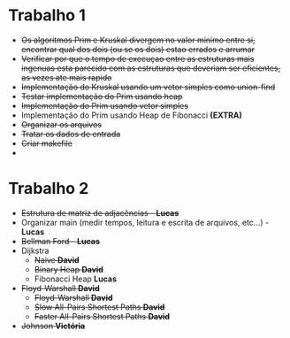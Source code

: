 # Trabalho 1

- ~~Os algoritmos Prim e Kruskal divergem no valor minimo entre si, encontrar qual dos dois (ou se os dois) estao errados e arrumar~~
- ~~Verificar por que o tempo de execuçao entre as estruturas mais ingenuas esta parecido com as estruturas que deveriam ser eficientes, as vezes ate mais rapido~~ 
- ~~Implementação do Kruskal usando um vetor simples como union-find~~
- ~~Testar implementação do Prim usando heap~~
- ~~Implementação do Prim usando vetor simples~~
- Implementação do Prim usando Heap de Fibonacci **(EXTRA)**
- ~~Organizar os arquivos~~
- ~~Tratar os dados de entrada~~
- ~~Criar makefile~~
- 
# Trabalho 2
- ~~Estrutura de matriz de adjacências - **Lucas**~~
- Organizar main (medir tempos, leitura e escrita de arquivos, etc...) - **Lucas**
- ~~Bellman Ford - **Lucas**~~
- Dijkstra
    - ~~Naive     **David**~~
    - ~~Binary Heap      **David**~~
    - Fibonacci Heap **Lucas**
- ~~Floyd-Warshall    **David**~~
    - ~~Floyd-Warshall    **David**~~
    - ~~Slow All-Pairs Shortest Paths    **David**~~
    - ~~Faster All-Pairs Shortest Paths    **David**~~
- ~~Johnson   **Victória**~~
